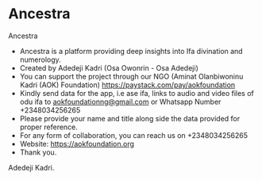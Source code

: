 # Ancestra
Ancestra
- Ancestra is a platform providing deep insights into Ifa divination and numerology.
- Created by Adedeji Kadri (Osa Owonrin - Osa Adedeji)
- You can support the project through our NGO (Aminat Olanbiwoninu Kadri (AOK) Foundation) https://paystack.com/pay/aokfoundation
- Kindly send data for the app, i.e ase ifa, links to audio and video files of odu ifa to aokfoundationng@gmail.com or Whatsapp Number +2348034256265
- Please provide your name and title along side the data provided for proper reference.
- For any form of collaboration, you can reach us on +2348034256265 
- Website: https://aokfoundation.org
- Thank you.

Adedeji Kadri.
